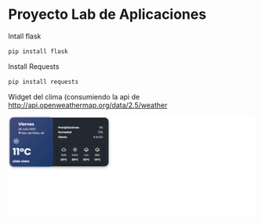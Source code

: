 <h1>Proyecto Lab de Aplicaciones</h1>

Intall flask

```bash
pip install flask

```

Install Requests

```bash
pip install requests

```



Widget del clima (consumiendo la api de http://api.openweathermap.org/data/2.5/weather


![](./preview.png)
